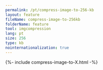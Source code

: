 ```yaml
---
permalink: /pt/compress-image-to-256-kb
layout: feature
fileName: compress-image-to-256kb
folderName: feature
tool: imgcompression
lang: pt
size: 256
type: kb
nointernationalization: true
---
```

{%- include compress-image-to-X.html -%}
      